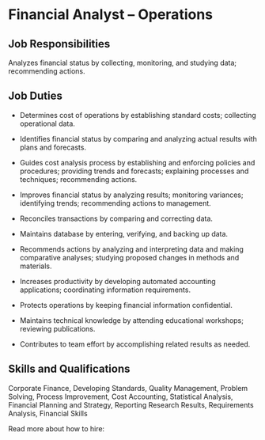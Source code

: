 # Financial Analyst &#x2013; Operations

## Job Responsibilities

Analyzes financial status by collecting, monitoring, and studying data; recommending actions.

## Job Duties

* Determines cost of operations by establishing standard costs; collecting operational data.

* Identifies financial status by comparing and analyzing actual results with plans and forecasts.

* Guides cost analysis process by establishing and enforcing policies and procedures; providing trends and forecasts; explaining processes and techniques; recommending actions.

* Improves financial status by analyzing results; monitoring variances; identifying trends; recommending actions to management.

* Reconciles transactions by comparing and correcting data.

* Maintains database by entering, verifying, and backing up data.

* Recommends actions by analyzing and interpreting data and making comparative analyses; studying proposed changes in methods and materials.

* Increases productivity by developing automated accounting applications; coordinating information requirements.

* Protects operations by keeping financial information confidential.

* Maintains technical knowledge by attending educational workshops; reviewing publications.

* Contributes to team effort by accomplishing related results as needed.

## Skills and Qualifications

Corporate Finance, Developing Standards, Quality Management, Problem Solving, Process Improvement, Cost Accounting, Statistical Analysis, Financial Planning and Strategy, Reporting Research Results, Requirements Analysis, Financial Skills

Read more about how to hire:
